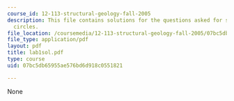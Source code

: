 ```yaml
---
course_id: 12-113-structural-geology-fall-2005
description: This file contains solutions for the questions asked for stress and mohr's
  circles.
file_location: /coursemedia/12-113-structural-geology-fall-2005/07bc5db65955ae576bd6d918c0551821_lab1sol.pdf
file_type: application/pdf
layout: pdf
title: lab1sol.pdf
type: course
uid: 07bc5db65955ae576bd6d918c0551821

---
```

None